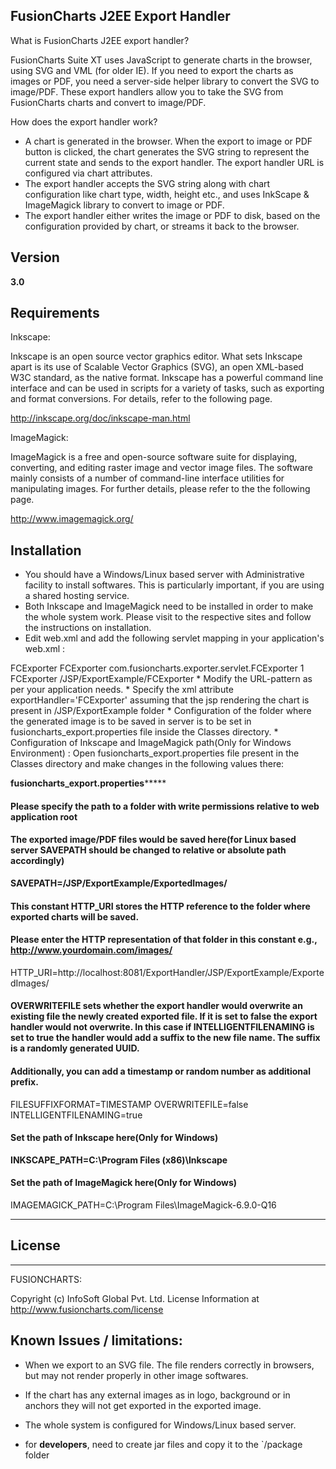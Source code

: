 ## FusionCharts J2EE Export Handler


What is FusionCharts J2EE export handler?

FusionCharts Suite XT uses JavaScript to generate charts in the browser, using SVG and VML (for older IE). If you need
to export the charts as images or PDF, you need a server-side helper library to convert the SVG to image/PDF. These
export handlers allow you to take the SVG from FusionCharts charts and convert to image/PDF.

How does the export handler work?

- A chart is generated in the browser. When the export to image or PDF button is clicked, the chart generates the SVG
string to represent the current state and sends to the export handler. The export handler URL is configured via chart
attributes.
- The export handler accepts the SVG string along with chart configuration like chart type, width, height etc., and uses
InkScape & ImageMagick library to convert to image or PDF.
- The export handler either writes the image or PDF to disk, based on the configuration provided by chart, or streams it
back to the browser.

## Version


**3.0**

## Requirements


Inkscape:

Inkscape is an open source vector graphics editor. What sets Inkscape apart is its use of Scalable Vector Graphics
(SVG), an open XML-based W3C standard, as the native format. Inkscape has a powerful command line interface and can
be used in scripts for a variety of tasks, such as exporting and format conversions. For details, refer to the
following page.

http://inkscape.org/doc/inkscape-man.html


ImageMagick:

ImageMagick is a free and open-source software suite for displaying, converting, and editing raster image and vector
image files. The software mainly consists of a number of command-line interface utilities for manipulating images.
For further details, please refer to the the following page.

http://www.imagemagick.org/

## Installation

*  You should have a Windows/Linux based server with Administrative facility to install softwares. This is particularly
important, if you are using a shared hosting service.
*  Both Inkscape and ImageMagick need to be installed in order to make the whole system work. Please visit to
the respective sites and follow the instructions on installation.
*  Edit web.xml and add the following servlet mapping in your application's web.xml :
<servlet>
<display-name>FCExporter</display-name>
<servlet-name>FCExporter</servlet-name>
<servlet-class>com.fusioncharts.exporter.servlet.FCExporter</servlet-class>
<load-on-startup>1</load-on-startup>
</servlet>
<servlet-mapping>
<servlet-name>FCExporter</servlet-name>
<url-pattern>/JSP/ExportExample/FCExporter</url-pattern>
</servlet-mapping>
*  Modify the URL-pattern as per your application needs.
*  Specify the xml attribute exportHandler='FCExporter' assuming that the jsp rendering the chart is present in /JSP/ExportExample folder
*  Configuration of the folder where the generated image is to be saved in server is to be set in fusioncharts_export.properties file inside the Classes directory.
*  Configuration of Inkscape and ImageMagick path(Only for Windows Environment) : Open fusioncharts_export.properties file present in the Classes directory and make changes in the following values there:

********************************fusioncharts_export.properties*************************************
#### Please specify the path to a folder with write permissions relative to web application root
#### The exported image/PDF files would be saved here(for Linux based server SAVEPATH should be changed to relative or absolute path accordingly)

**SAVEPATH=/JSP/ExportExample/ExportedImages/**

#### This constant HTTP_URI stores the HTTP reference to the folder where exported charts will be saved. 
#### Please enter the HTTP representation of that folder in this constant e.g., http://www.yourdomain.com/images/
HTTP_URI=http://localhost:8081/ExportHandler/JSP/ExportExample/ExportedImages/

#### OVERWRITEFILE sets whether the export handler would overwrite an existing file the newly created exported file. If it is set to false the export handler would not overwrite. In this case if INTELLIGENTFILENAMING is set to true the handler would add a suffix to the new file name. The suffix is a randomly generated UUID.

#### Additionally, you can add a timestamp or random number as additional prefix.
FILESUFFIXFORMAT=TIMESTAMP
OVERWRITEFILE=false
INTELLIGENTFILENAMING=true

#### Set the path of Inkscape here(Only for Windows)
**INKSCAPE_PATH=C:\\Program Files (x86)\\Inkscape**

#### Set the path of ImageMagick here(Only for Windows)
IMAGEMAGICK_PATH=C:\\Program Files\\ImageMagick-6.9.0-Q16
*********************************************************************************************
## License
-------

FUSIONCHARTS:

Copyright (c) InfoSoft Global Pvt. Ltd.
License Information at http://www.fusioncharts.com/license

Known Issues / limitations:
---------------------------

*  When we export to an SVG file. The file renders correctly in browsers, but may not render properly in other image
softwares.
*  If the chart has any external images as in logo, background or in anchors they will not get exported in the exported
image.
*  The whole system is configured for Windows/Linux based server.

* for **developers**, need to create jar files and copy it to the `/package folder